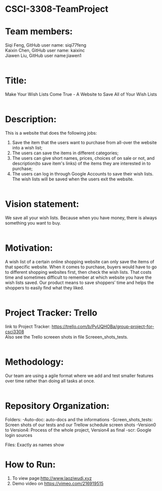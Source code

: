 
# CSCI-3308-TeamProject

# Team members:<br>
Siqi Feng, GitHub user name: siqi77feng<br>
Kaixin Chen, GitHub user name: kaixinc<br>
Jiawen Liu, GitHub user name:jiawen1 <br><br>

# Title:<br>
Make Your Wish Lists Come True - A Website to Save All of Your Wish Lists<br><br>

# Description:<br>
This is a website that does the following jobs: <br>
1.	Save the item that the users want to purchase from all-over the website into a wish list; <br>
2.	The users can save the items in different categories; <br>
3.	The users can give short names, prices, choices of on sale or not, and description(to save item's links) of the items they are interested in to purchase; <br>
4.	The users can log in through Google Accounts to save their wish lists. The wish lists will be saved when the users exit the website.<br><br>

# Vision statement:<br>
We save all your wish lists. Because when you have money, there is always something you want to buy. <br><br>

# Motivation:<br>
A wish list of a certain online shopping website can only save the items of that specific website. When it comes to purchase, buyers would have to go to different shopping websites first, then check the wish lists. That costs time and sometimes difficult to remember at which website you have the wish lists saved. Our product means to save shoppers’ time and helps the shoppers to easily find what they liked.
<br><br>

# Project Tracker: Trello<br>
link to Project Tracker: https://trello.com/b/PyUQHOBa/group-project-for-csci3308<br>
Also see the Trello screeen shots in file Screeen_shots_tests.<br><br>

# Methodology:<br>
Our team are using a agile format where we add and test smaller features over time rather than doing all tasks at once.<br><br>

# Repository Organization:<br>
Folders:
-Auto-doc: auto-docs and the informations
-Screen_shots_tests: Screen shots of our tests and our Trellow schedule screen shots
-Version0 to Version4: Process of the whole project, Version4 as final
-scr: Google login sources

Files: Exactly as names show

# How to Run:<br>

1. To view page:http://www.laoziwudi.xyz<br>
2. Demo video on https://vimeo.com/216919515
